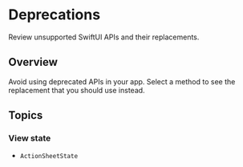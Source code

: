 # Deprecations

Review unsupported SwiftUI APIs and their replacements.

## Overview

Avoid using deprecated APIs in your app. Select a method to see the replacement that you should use instead.

## Topics

### View state

- ``ActionSheetState``

<!--TODO: Can't currently document `View` extensions-->
<!--### View Modifiers-->
